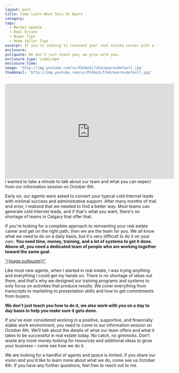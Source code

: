 ```yaml
---
layout: post
title: Come Learn What Sets Us Apart
category:
tags:
  - Market Update
  - Real Estate
  - Buyer Tips
  - Home Seller Tips
excerpt: If you're looking to reinvent your real estate career with a team that provides the support and resources you need to succeed, you might be a perfect fit for our team. If you think you share our vision and are tired of following the same old cold Internet leads, come to our information session on October 6th to find out more about how you can grow your career. We designed our training program and systems to focus solely on the things that produce results. We'd love for you to come find out if this would be a good fit for you and your career. To learn more, watch this short video.
enclosure: 
pullquote: We don't just teach you; we grow with you.
enclosure_type: video/mp4
enclosure_time:
image: 'http://img.youtube.com/vi/FbIAoSLTJk4/maxresdefault.jpg'
thumbnail: 'http://img.youtube.com/vi/FbIAoSLTJk4/maxresdefault.jpg'
---
```

<iframe width="560" height="315" src="https://www.youtube.com/embed/FbIAoSLTJk4?rel=0" frameborder="0" allowfullscreen></iframe>
I wanted to take a minute to talk about our team and what you can expect from our information session on October 6th.

Early on, our agents were asked to convert your typical cold Internet leads with minimal success and administrative support. After many months of trial and error, I realized that we needed to find a better way. Most teams can generate cold Internet leads, and if that's what you want, there's no shortage of teams in Calgary that offer that.

If you're looking for a complete approach to reinventing your real estate career and get on the right path, then we are the team for you. We all know what we need to do on a daily basis, but it's very difficult to do it on your own. **You need time, money, training, and a lot of systems to get it done. Above all, you need a dedicated team of people who are working together toward the same goal.**

<a href="https://twitter.com/home/?status={{page.pullquote}}%20{{site.url}}{{page.url}}%20via%40{{site.data.settings.socials.twitter | remove: 'https://twitter.com/'}}" target='_blank' class="pullquote">&#8220;{{page.pullquote}}&#8221;</a>

Like most new agents, when I started in real estate, I was trying anything and everything I could get my hands on. There is no shortage of ideas out there, and that's why we designed our training programs and systems to only focus on activities that produce results. We cover everything from transcripts to marketing to presentation skills and how to get commitments from buyers. 

**We don't just teach you how to do it, we also work with you on a day to day basis to help you make sure it gets done.**

If you've ever considered working in a positive, supportive, and financially stable work environment, you need to come to our information session on October 6th. We’ll talk about the details of what our team offers and what it takes to be successful in real estate today. No catch, no gimmicks. Don't waste any more money looking for resources and additional ideas to grow your business – come see how we do it. 

We are looking for a handful of agents and space is limited. If you share our vision and you'd like to learn more about what we do, come see us October 6th. If you have any further questions, feel free to reach out to me.
